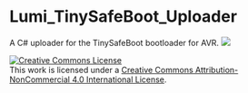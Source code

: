 # Lumi_TinySafeBoot_Uploader
A C# uploader for the TinySafeBoot bootloader for AVR.
![](ladvien.github.io/images/lumi_blink_upload2.PNG)

<a rel="license" href="http://creativecommons.org/licenses/by-nc/4.0/"><img alt="Creative Commons License" style="border-width:0" src="https://i.creativecommons.org/l/by-nc/4.0/88x31.png" /></a><br />This work is licensed under a <a rel="license" href="http://creativecommons.org/licenses/by-nc/4.0/">Creative Commons Attribution-NonCommercial 4.0 International License</a>.
